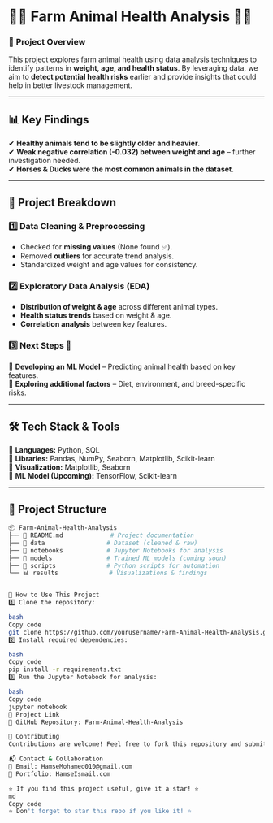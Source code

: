 # 🐄🐓 **Farm Animal Health Analysis** 🐖🐑  

### 📌 **Project Overview**  
This project explores farm animal health using data analysis techniques to identify patterns in **weight, age, and health status**. By leveraging data, we aim to **detect potential health risks** earlier and provide insights that could help in better livestock management.  

---

## 📊 **Key Findings**  
✔ **Healthy animals tend to be slightly older and heavier**.  
✔ **Weak negative correlation (-0.032) between weight and age** – further investigation needed.  
✔ **Horses & Ducks were the most common animals in the dataset**.  

---

## 🔬 **Project Breakdown**  

### 1️⃣ **Data Cleaning & Preprocessing**  
- Checked for **missing values** (None found ✅).  
- Removed **outliers** for accurate trend analysis.  
- Standardized weight and age values for consistency.  

### 2️⃣ **Exploratory Data Analysis (EDA)**  
- **Distribution of weight & age** across different animal types.  
- **Health status trends** based on weight & age.  
- **Correlation analysis** between key features.  

### 3️⃣ **Next Steps** 🚀  
🔹 **Developing an ML Model** – Predicting animal health based on key features.  
🔹 **Exploring additional factors** – Diet, environment, and breed-specific risks.  

---

## 🛠 **Tech Stack & Tools**  
🔹 **Languages:** Python, SQL  
🔹 **Libraries:** Pandas, NumPy, Seaborn, Matplotlib, Scikit-learn  
🔹 **Visualization:** Matplotlib, Seaborn  
🔹 **ML Model (Upcoming):** TensorFlow, Scikit-learn  

---

## 📂 **Project Structure**  
```bash
📦 Farm-Animal-Health-Analysis
├── 📄 README.md             # Project documentation
├── 📁 data                 # Dataset (cleaned & raw)
├── 📁 notebooks            # Jupyter Notebooks for analysis
├── 📁 models               # Trained ML models (coming soon)
├── 📁 scripts              # Python scripts for automation
└── 📊 results              # Visualizations & findings


📢 How to Use This Project
1️⃣ Clone the repository:

bash
Copy code
git clone https://github.com/yourusername/Farm-Animal-Health-Analysis.git
2️⃣ Install required dependencies:

bash
Copy code
pip install -r requirements.txt
3️⃣ Run the Jupyter Notebook for analysis:

bash
Copy code
jupyter notebook
🔗 Project Link
📂 GitHub Repository: Farm-Animal-Health-Analysis

🤝 Contributing
Contributions are welcome! Feel free to fork this repository and submit a pull request with improvements.

📬 Contact & Collaboration
📧 Email: HamseMohamed010@gmail.com
🔗 Portfolio: HamseIsmail.com

⭐ If you find this project useful, give it a star! ⭐
md
Copy code
⭐ Don't forget to star this repo if you like it! ⭐
